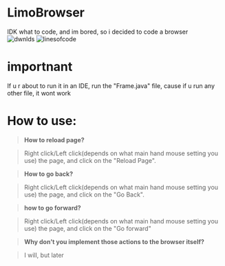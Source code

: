 # LimoBrowser
IDK what to code, and im bored, so i decided to code a browser
<br>
<img src="https://img.shields.io/github/downloads/ferderplays/LimoBrowser/total" alt="dwnlds" />
<img src="https://img.shields.io/tokei/lines/github/ferderplays/LimoBrowser?color=lightcoral&label=lines%20of%20code" alt="linesofcode" />

# importnant
If u r about to run it in an IDE, run the "Frame.java" file, cause if u run any other file, it wont work

# How to use:
> **How to reload page?**

> Right click/Left click(depends on what main hand mouse setting you use) the page, and click on the "Reload Page".

> **How to go back?**

> Right click/Left click(depends on what main hand mouse setting you use) the page, and click on the "Go Back".

> **how to go forward?**

> Right click/Left click(depends on what main hand mouse setting you use) the page, and click on the "Go forward"

> **Why don't you implement those actions to the browser itself?**

> I will, but later
